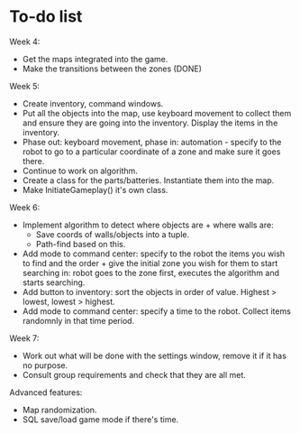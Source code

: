 # To-do list

Week 4:
- Get the maps integrated into the game.
- Make the transitions between the zones (DONE)

Week 5: 
- Create inventory, command windows.
- Put all the objects into the map, use keyboard movement to collect them and ensure they are going into the inventory. Display the items in the inventory. 
- Phase out: keyboard movement, phase in: automation - specify to the robot to go to a particular coordinate of a zone and make sure it goes there.
- Continue to work on algorithm. 
- Create a class for the parts/batteries. Instantiate them into the map.
- Make InitiateGameplay() it's own class. 

Week 6:
- Implement algorithm to detect where objects are + where walls are:
    - Save coords of walls/objects into a tuple.
    - Path-find based on this. 
- Add mode to command center: specify to the robot the items you wish to find and the order + give the initial zone you wish for them to start searching in: robot goes to the zone first, executes the algorithm and starts searching.
- Add button to inventory: sort the objects in order of value. Highest > lowest, lowest > highest.
- Add mode to command center: specify a time to the robot. Collect items randomnly in that time period.

Week 7: 
- Work out what will be done with the settings window, remove it if it has no purpose. 
- Consult group requirements and check that they are all met.


Advanced features:
- Map randomization. 
- SQL save/load game mode if there's time. 
